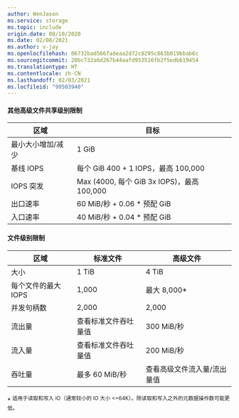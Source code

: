 ```yaml
---
author: WenJason
ms.service: storage
ms.topic: include
origin.date: 08/10/2020
ms.date: 02/08/2021
ms.author: v-jay
ms.openlocfilehash: 06732bad566fadeaa2d72c8295c863b019bbab6c
ms.sourcegitcommit: 20bc732a6d267b44aafd953516fb2f5edb619454
ms.translationtype: HT
ms.contentlocale: zh-CN
ms.lasthandoff: 02/03/2021
ms.locfileid: "99503940"
---
```

#### <a name="additional-premium-file-share-level-limits"></a>其他高级文件共享级别限制

|区域  |目标  |
|---------|---------|
|最小大小增加/减少    |1 GiB      |
|基线 IOPS    |每个 GiB 400 + 1 IOPS，最高 100,000|
|IOPS 突发    |Max (4000, 每个 GiB 3x IOPS)，最高 100,000|
|出口速率         |60 MiB/秒 + 0.06 * 预配 GiB        |
|入口速率| 40 MiB/秒 + 0.04 * 预配 GiB |

#### <a name="file-level-limits"></a>文件级别限制

|区域  |标准文件  |高级文件  |
|---------|---------|---------|
|大小     |1 TiB         |4 TiB         |
|每个文件的最大 IOPS      |1,000         |最大 8,000*         |
|并发句柄数     |2,000         |2,000         |
|流出量     |查看标准文件吞吐量值         |300 MiB/秒         |
|流入量     |查看标准文件吞吐量值         |200 MiB/秒         |
|吞吐量     |最多 60 MiB/秒         |查看高级文件流入量/流出量值         |

\* <sup> 适用于读取和写入 IO（通常较小的 IO 大小 <=64K）。除读取和写入之外的元数据操作数可能更低。</sup>
